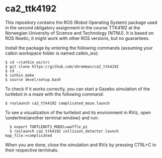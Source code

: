 # ca2_ttk4192

This repository contains the ROS (Robot Operating System) package used in the second obligatory assignment in the course TTK4192 at the Norwegian University of Science and Technology (NTNU). It is based on ROS Noetic; it might work with other ROS versions, but no guarantees. 

Install the package by entering the following commands (assuming your catkin workspace folder is named catkin_ws):
```
$ cd ~/catkin_ws/src
$ git clone https://github.com/sbremman/ca2_ttk4192
$ cd ..
$ catkin_make
$ source devel/setup.bash
```

To check if it works correctly, you can start a Gazebo simulation of the turtlebot in a maze with the following command:
```
$ roslaunch ca2_ttk4192 complicated_maze.launch
```

To see a visualization of the turtlebot and its environment in RViz, open \underline{another terminal window} and run: 

```
  $ export TURTLEBOT3_MODEL=waffle_pi
  $ roslaunch ca2_ttk4192 collision_detector.launch map_file:=complicated
```

When you are done, close the simulation and RViz by pressing CTRL+C in their respective terminals.
